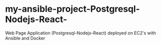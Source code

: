 # my-ansible-project-Postgresql-Nodejs-React-
Web Page Application (Postgresql-Nodejs-React) deployed on EC2's with Ansible and Docker
